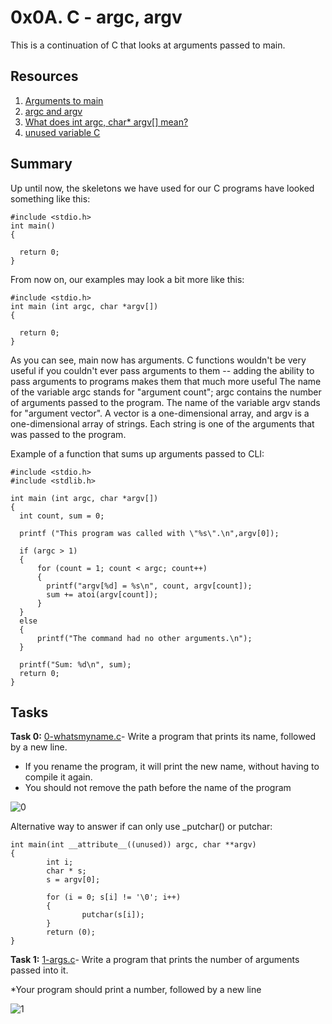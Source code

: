 # 0x0A. C - argc, argv

This is a continuation of C that looks at arguments passed to main.

## Resources

1. [Arguments to main](https://publications.gbdirect.co.uk//c_book/chapter10/arguments_to_main.html)
2. [argc and argv](http://crasseux.com/books/ctutorial/argc-and-argv.html)
3. [What does int argc, char* argv[] mean?](https://www.youtube.com/watch?v=aP1ijjeZc24)
4. [unused variable C](https://www.google.com/webhp?q=unused+variable+C)

## Summary
Up until now, the skeletons we have used for our C programs have looked something like this:
```
#include <stdio.h>
int main()
{

  return 0;
}
```
From now on, our examples may look a bit more like this:
```
#include <stdio.h>
int main (int argc, char *argv[])
{

  return 0;
}
```
As you can see, main now has arguments.  C functions wouldn't be very useful if you couldn't ever pass arguments to them -- adding the ability to pass arguments to programs makes them that much more useful The name of the variable argc stands for "argument count"; argc contains the number of arguments passed to the program. The name of the variable argv stands for "argument vector". A vector is a one-dimensional array, and argv is a one-dimensional array of strings. Each string is one of the arguments that was passed to the program.

Example of a function that sums up arguments passed to CLI:
```
#include <stdio.h>
#include <stdlib.h>

int main (int argc, char *argv[])
{
  int count, sum = 0;

  printf ("This program was called with \"%s\".\n",argv[0]);

  if (argc > 1)
  {
      for (count = 1; count < argc; count++)
      {
        printf("argv[%d] = %s\n", count, argv[count]);
        sum += atoi(argv[count]);
      }
  }
  else
  {
      printf("The command had no other arguments.\n");
  }

  printf("Sum: %d\n", sum);
  return 0;
}
```

## Tasks

**Task 0:** [0-whatsmyname.c](https://github.com/Muthoni-Maryanne/alx-low_level_programming/blob/master/0x0A-argc_argv/0-whatsmyname.c)- Write a program that prints its name, followed by a new line.
* If you rename the program, it will print the new name, without having to compile it again.
* You should not remove the path before the name of the program

![0](https://github.com/Muthoni-Maryanne/alx-low_level_programming/assets/107298263/289ab6d5-da6e-4aea-8138-6f33683e0452)

Alternative way to answer if can only use _putchar() or putchar:
```
int main(int __attribute__((unused)) argc, char **argv)
{
        int i;
        char * s;
        s = argv[0];

        for (i = 0; s[i] != '\0'; i++)
        {
                putchar(s[i]);
        }
        return (0);
}
```
**Task 1:** [1-args.c](https://github.com/Muthoni-Maryanne/alx-low_level_programming/blob/master/0x0A-argc_argv/1-args.c)- Write a program that prints the number of arguments passed into it.

*Your program should print a number, followed by a new line

![1](https://github.com/Muthoni-Maryanne/alx-low_level_programming/assets/107298263/53efe81a-30cf-4351-abef-3f9cfca29dc2)



